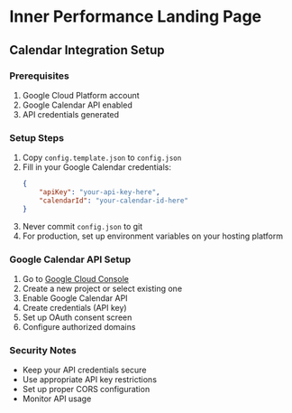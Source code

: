 # Inner Performance Landing Page

## Calendar Integration Setup

### Prerequisites
1. Google Cloud Platform account
2. Google Calendar API enabled
3. API credentials generated

### Setup Steps
1. Copy `config.template.json` to `config.json`
2. Fill in your Google Calendar credentials:
   ```json
   {
       "apiKey": "your-api-key-here",
       "calendarId": "your-calendar-id-here"
   }
   ```
3. Never commit `config.json` to git
4. For production, set up environment variables on your hosting platform

### Google Calendar API Setup
1. Go to [Google Cloud Console](https://console.cloud.google.com)
2. Create a new project or select existing one
3. Enable Google Calendar API
4. Create credentials (API key)
5. Set up OAuth consent screen
6. Configure authorized domains

### Security Notes
- Keep your API credentials secure
- Use appropriate API key restrictions
- Set up proper CORS configuration
- Monitor API usage 